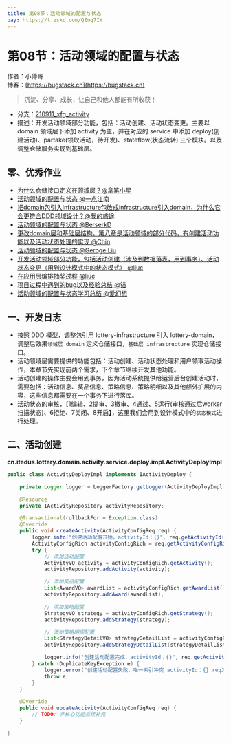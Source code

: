 ```yaml
---
title: 第08节：活动领域的配置与状态
pay: https://t.zsxq.com/QZnq7IY
---
```


# 第08节：活动领域的配置与状态

作者：小傅哥
<br/>博客：[https://bugstack.cn](https://bugstack.cn)

>沉淀、分享、成长，让自己和他人都能有所收获！

- 分支：[210911_xfg_activity](https://gitcode.net/KnowledgePlanet/Lottery/-/tree/210911_xfg_activity) 
- 描述：开发活动领域部分功能，包括：活动创建、活动状态变更。主要以 domain 领域层下添加 activity 为主，并在对应的 service 中添加 deploy(创建活动)、partake(领取活动，待开发)、stateflow(状态流转) 三个模块。以及调整仓储服务实现到基础层。

## 零、优秀作业

- [为什么仓储接口定义在领域层？@拿笔小星](https://t.zsxq.com/06by3jYFe)
- [活动领域的配置与状态 @一点江南](https://t.zsxq.com/06vzNVVfQ)
- [把domain包引入infrastructure包改成infrastructure引入domain，为什么它会更符合DDD领域设计？@我的旅途](https://t.zsxq.com/06mu7qnyJ)
- [活动领域的配置与状态 @BerserkD](https://t.zsxq.com/06qzzvBY7)
- [更改domain层和基础层结构，第八章是活动领域的部分代码，有创建活动功能以及活动状态处理的实现 @Chin](https://t.zsxq.com/067MvRjMR)
- [活动领域的配置与状态 @Geroge Liu](https://t.zsxq.com/06BYZrfq3)
- [开发活动领域部分功能，包括活动创建（涉及到数据落表，用到事务）、活动状态变更（用到设计模式中的状态模式） @liuc](https://t.zsxq.com/06BeEmMJu)
- [在应用层编排抽奖过程 @liuc](https://t.zsxq.com/06eMrzNFu)
- [项目过程中遇到的bug以及经验总结 @锚](https://t.zsxq.com/0ceEsHmkN)
- [活动领域的配置与状态学习总结 @爱幻想](https://t.zsxq.com/0fl3qvi4d)

## 一、开发日志

- 按照 DDD 模型，调整包引用 lottery-infrastructure 引入 lottery-domain，调整后效果`领域层 domain` 定义仓储接口，`基础层 infrastructure` 实现仓储接口。
- 活动领域层需要提供的功能包括：活动创建、活动状态处理和用户领取活动操作，本章节先实现前两个需求，下个章节继续开发其他功能。
- 活动创建的操作主要会用到事务，因为活动系统提供给运营后台创建活动时，需要包括：活动信息、奖品信息、策略信息、策略明细以及其他额外扩展的内容，这些信息都需要在一个事务下进行落库。
- 活动状态的审核，【1编辑、2提审、3撤审、4通过、5运行(审核通过后worker扫描状态)、6拒绝、7关闭、8开启】，这里我们会用到设计模式中的`状态模式`进行处理。

## 二、活动创建

**cn.itedus.lottery.domain.activity.service.deploy.impl.ActivityDeployImpl**

```java
public class ActivityDeployImpl implements IActivityDeploy {

    private Logger logger = LoggerFactory.getLogger(ActivityDeployImpl.class);

    @Resource
    private IActivityRepository activityRepository;

    @Transactional(rollbackFor = Exception.class)
    @Override
    public void createActivity(ActivityConfigReq req) {
        logger.info("创建活动配置开始，activityId：{}", req.getActivityId());
        ActivityConfigRich activityConfigRich = req.getActivityConfigRich();
        try {
            // 添加活动配置
            ActivityVO activity = activityConfigRich.getActivity();
            activityRepository.addActivity(activity);

            // 添加奖品配置
            List<AwardVO> awardList = activityConfigRich.getAwardList();
            activityRepository.addAward(awardList);

            // 添加策略配置
            StrategyVO strategy = activityConfigRich.getStrategy();
            activityRepository.addStrategy(strategy);

            // 添加策略明细配置
            List<StrategyDetailVO> strategyDetailList = activityConfigRich.getStrategy().getStrategyDetailList();
            activityRepository.addStrategyDetailList(strategyDetailList);

            logger.info("创建活动配置完成，activityId：{}", req.getActivityId());
        } catch (DuplicateKeyException e) {
            logger.error("创建活动配置失败，唯一索引冲突 activityId：{} reqJson：{}", req.getActivityId(), JSON.toJSONString(req), e);
            throw e;
        }
    }

    @Override
    public void updateActivity(ActivityConfigReq req) {
        // TODO: 非核心功能后续补充
    }

}
```